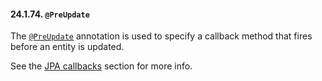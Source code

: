 #### 24.1.74. `@PreUpdate`

<div class="paragraph">

The [`@PreUpdate`](http://docs.oracle.com/javaee/7/api/javax/persistence/PreUpdate.html) annotation is used to specify a callback method that fires before an entity is updated.

</div>
<div class="paragraph">

See the [JPA callbacks](#events-jpa-callbacks-example) section for more info.

</div>
</div>
<div class="sect3">

